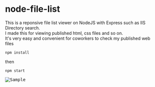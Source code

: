 # node-file-list
This is a reponsive file list viewer on NodeJS with Express such as IIS Directory search.  
I made this for viewing published html, css files and so on.  
It's very easy and convenient for coworkers to check my published web files  


``` npm install ```

then

``` npm start ```
  
   
<kbd>![Sample](https://github.com/wetet2/node-file-list/blob/master/doc/pc_img.png)  </kbd>
  




